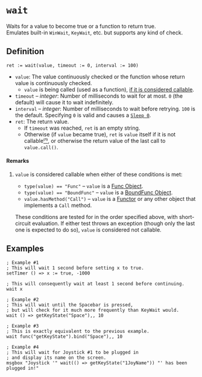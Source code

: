 # `wait`
Waits for a value to become true or a function to return true.  
Emulates built-in `WinWait`, `KeyWait`, etc. but supports any kind of check.

## Definition
```autohotkey
ret := wait(value, timeout := 0, interval := 100)
```
* `value`: The value continuously checked
or the function whose return value is continuously checked.
    * `value` is being called (used as a function),
    [if it is considered callable](#Remarks).
* `timeout` – _integer_: Number of milliseconds to wait for at most.
`0` (the default) will cause it to wait indefinitely.
* `interval` – _integer_: Number of milliseconds to wait before retrying.
`100` is the default.
Specifying `0` is valid and causes a [`Sleep 0`](https://lexikos.github.io/v2/docs/commands/Sleep.htm#Remarks).
* `ret`: The return value.
    * If `timeout` was reached, `ret` is an empty string.
    * Otherwise (if `value` became true), `ret` is
    `value` itself if it is not callable[⁽¹⁾](#Remarks), or otherwise
    the return value of the last call to `value.call()`.

#### Remarks
1. `value` is considered callable when either of these conditions is met:
    * `type(value) == "Func"` – `value` is a [Func Object](https://lexikos.github.io/v2/docs/objects/Func.htm).
    * `type(value) == "BoundFunc"` – `value` is a [BoundFunc Object](https://lexikos.github.io/v2/docs/objects/Functor.htm#BoundFunc).
    * `value.hasMethod("Call")` – `value` is a [Functor](https://lexikos.github.io/v2/docs/objects/Functor.htm) or any other object that implements a `Call` method.

    These conditions are tested for in the order specified above,
    with short-circuit evaluation.
    If either test throws an exception
    (though only the last one is expected to do so),
    `value` is considered not callable.


## Examples
```autohotkey
; Example #1
; This will wait 1 second before setting x to true.
setTimer () => x := true, -1000

; This will consequently wait at least 1 second before continuing.
wait x
```
```autohotkey
; Example #2
; This will wait until the Spacebar is pressed,
; but will check for it much more frequently than KeyWait would.
wait () => getKeyState("Space"),, 10
```
```autohotkey
; Example #3
; This is exactly equivalent to the previous example.
wait func("getKeyState").bind("Space"),, 10
```
```autohotkey
; Example #4
; This will wait for Joystick #1 to be plugged in
; and display its name on the screen.
msgbox "Joystick '" wait(() => getKeyState("1JoyName")) "' has been plugged in!"
```